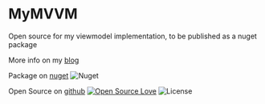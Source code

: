 # MyMVVM
Open source for my viewmodel implementation, to be published as a nuget package

More info on my [blog](https://giuliohome.wordpress.com/2019/01/19/functional-viewmodel/)

Package on [nuget](https://www.nuget.org/packages/GiulioMVVM/)
![Nuget](https://img.shields.io/nuget/dt/GiulioMVVM)

Open Source on [github](https://github.com/giuliohome/MyMVVM)
[![Open Source Love](https://badges.frapsoft.com/os/v3/open-source.svg?v=103)](https://github.com/ellerbrock/open-source-badges/)
![License](https://img.shields.io/badge/License-Apache%202.0-blue.svg)
